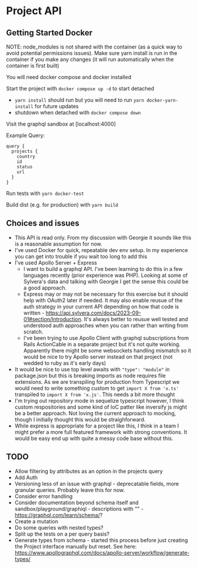 # Project API

## Getting Started Docker

NOTE: node_modules is not shared with the container (as a quick way to avoid potential permissions issues). Make sure yarn install is run in the container if you make any changes (it will run automatically when the container is first built)

You will need docker compose and docker installed

Start the project with `docker compose up -d` to start detached
- `yarn install` should run but you will need to run `yarn docker-yarn-install` for future updates
- shutdown when detached with `docker compose down`

Visit the graphql sandbox at [localhost:4000]

Example Query:

```
query {
  projects {
    country
    id
    status
    url
  }
}
```

Run tests with `yarn docker-test`

Build dist (e.g. for production) with `yarn build`

## Choices and issues
- This API is read only. From my discussion with Georgie it sounds like this is a reasonable assumption for now.
- I've used Docker for quick, repeatable dev env setup. In my experience you can get into trouble if you wait too long to add this
- I've used Apollo Server + Express
    - I want to build a graphql API. I've been learning to do this in a few languages recently (prior experience was PHP). Looking at some of Sylvera's data and talking with Georgie I get the sense this could be a good approach.
    - Express may or may not be necessary for this exercise but it should help with OAuth2 later if needed. It may also enable reusue of the auth strategy in your current API depending on how that code is written - https://api.sylvera.com/docs/2023-09-01#section/Introduction. It's always better to reusue well tested and understood auth approaches when you can rather than writing from scratch.
    - I've been trying to use Apollo Client with graphql subscriptions from Rails ActionCable in a separate project but it's not quite working. Apparently there might be some websockets handling mismatch so it would be nice to try Apollo server instead on that project (not wedded to ruby as it's early days)
- It would be nice to use top level awaits with `"type": "module"` in package.json but this is breaking imports as node requires file extensions. As we are transpiling for production from Typescript we would need to write something custom to get `import X from 'x.ts'` transpiled to `import X from 'x.js'`. This needs a bit more thought 
- I'm trying out repository mode in sequelize typescript however, I think custom respositories and some kind of IoC patter like inversify js might be a better approach. Not loving the current approach to mocking, though I initially thought this would be straighforward.
- While express is appropriate for a project like this, I think in a team I might prefer a more full featured framework with strong conventions. It would be easy end up with quite a messy code base without this.

## TODO
- Allow filtering by attributes as an option in the projects query
- Add Auth
- Versioning less of an issue with graphql - deprecatable fields, more granular queries. Probably leave this for now.
- Consider error handling
- Consider documentation beyond schema itself and sandbox/playground/graphiql - descriptions with "" - https://graphql.com/learn/schema/?
- Create a mutation
- Do some queries with nested types?
- Split up the tests on a per query basis?
- Generate types from schema - started this process before just creating the Project interface manually but reset. See here: https://www.apollographql.com/docs/apollo-server/workflow/generate-types/

